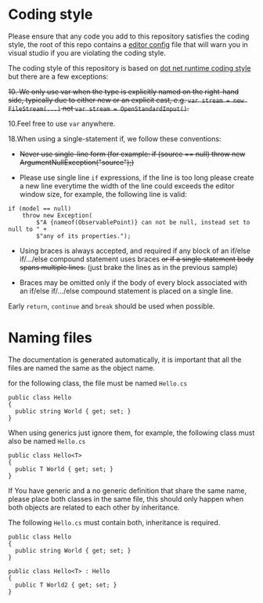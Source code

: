 # Coding style

Please ensure that any code you add to this repository satisfies the coding style, the root of this repo contains a 
[editor config](https://github.com/beto-rodriguez/LiveCharts2/blob/master/.editorconfig) file that will warn you in 
visual studio if you are violating the coding style.

The coding style of this repository is based on [dot net runtime coding style](https://github.com/dotnet/runtime/blob/main/docs/coding-guidelines/coding-style.md) 
but there are a few exceptions:

~~10. We only use var when the type is explicitly named on the right-hand side, typically due to either new or an explicit cast, e.g. 
`var stream = new FileStream(...)` not `var stream = OpenStandardInput()`.~~

10.Feel free to use `var` anywhere.

18.When using a single-statement if, we follow these conventions:

* ~~Never use single-line form (for example: if (source == null) throw new ArgumentNullException("source");)~~

* Please use single line `if` expressions, if the line is too long please create a new line everytime the width of the line could exceeds the editor window size, for example, the following line is valid: 
```
if (model == null)
    throw new Exception(
        $"A {nameof(ObservablePoint)} can not be null, instead set to null to " +
        $"any of its properties.");
```


* Using braces is always accepted, and required if any block of an if/else if/.../else compound statement uses braces ~~or if a single statement body spans multiple lines.~~ (just brake the lines as in the previous sample)

* Braces may be omitted only if the body of every block associated with an if/else if/.../else compound statement is placed on a single line.

Early `return`, `continue` and `break` should be used when possible.

# Naming files

The documentation is generated automatically, it is important that all the files are named the same as the object name.

for the following class, the file must be named `Hello.cs`

```
public class Hello
{
  public string World { get; set; }
}
```

When using generics just ignore them, for example, the following class must also be named `Hello.cs` 

```
public class Hello<T>
{
  public T World { get; set; }
}
```

If You have generic and a no generic definition that share the same name, please place both classes in the same file, this should only 
happen when both objects are related to each other by inheritance.

The following `Hello.cs` must contain both, inheritance is required.

```
public class Hello
{
  public string World { get; set; }
}

public class Hello<T> : Hello
{
  public T World2 { get; set; }
}
```
